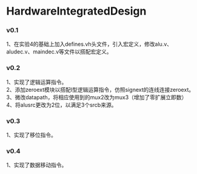 # HardwareIntegratedDesign
### v0.1
1、在实验4的基础上加入defines.vh头文件，引入宏定义，修改alu.v、aludec.v、maindec.v等文件以搭配宏定义。<br>

### v0.2
1、实现了逻辑运算指令。<br>
2、添加zeroext模块以搭配I型逻辑运算指令，仿照signext的连线连接zeroext。<br>
3、微改datapath，将相应使用到的mux2改为mux3（增加了零扩展立即数）<br>
4、将alusrc更改为2位，以满足3个srcb来源。<br>

### v0.3
1、实现了移位指令。

### v0.4
1、实现了数据移动指令。
